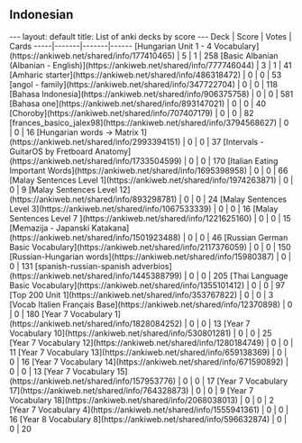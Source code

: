 <h2>Indonesian</h2>
---
layout: default
title: List of anki decks by score
---
Deck | Score | Votes | Cards
-----|-------|-------|------
[Hungarian Unit 1 - 4 Vocabulary](https://ankiweb.net/shared/info/177410465) | 5 | 1 | 258
[Basic Albanian (Albanian - English)](https://ankiweb.net/shared/info/777746044) | 3 | 1 | 41
[Amharic starter](https://ankiweb.net/shared/info/486318472) | 0 | 0 | 53
[angol - family](https://ankiweb.net/shared/info/347722704) | 0 | 0 | 118
[Bahasa Indonesia](https://ankiweb.net/shared/info/906375758) | 0 | 0 | 581
[Bahasa one](https://ankiweb.net/shared/info/893147021) | 0 | 0 | 40
[Choroby](https://ankiweb.net/shared/info/707407179) | 0 | 0 | 82
[frances_basico_jalex98](https://ankiweb.net/shared/info/3794568627) | 0 | 0 | 16
[Hungarian words -> Matrix 1](https://ankiweb.net/shared/info/2993394151) | 0 | 0 | 37
[Intervals - GuitarOS by Fretboard Anatomy](https://ankiweb.net/shared/info/1733504599) | 0 | 0 | 170
[Italian Eating Important Words](https://ankiweb.net/shared/info/1695398958) | 0 | 0 | 66
[Malay Sentences Level 1](https://ankiweb.net/shared/info/1974263871) | 0 | 0 | 9
[Malay Sentences Level 12](https://ankiweb.net/shared/info/893298781) | 0 | 0 | 24
[Malay Sentences Level 3](https://ankiweb.net/shared/info/1067533339) | 0 | 0 | 16
[Malay Sentences Level 7 ](https://ankiweb.net/shared/info/1221625160) | 0 | 0 | 15
[Memazija - Japanski Katakana](https://ankiweb.net/shared/info/1501923488) | 0 | 0 | 46
[Russian German Basic Vocabulary](https://ankiweb.net/shared/info/2117376059) | 0 | 0 | 150
[Russian-Hungarian words](https://ankiweb.net/shared/info/15980387) | 0 | 0 | 131
[spanish-russian-spanish adverbios](https://ankiweb.net/shared/info/1445388799) | 0 | 0 | 205
[Thai Language Basic Vocabulary](https://ankiweb.net/shared/info/1355101412) | 0 | 0 | 97
[Top 200 Unit 1](https://ankiweb.net/shared/info/353767822) | 0 | 0 | 3
[Vocab Italien Français Base](https://ankiweb.net/shared/info/12370898) | 0 | 0 | 180
[Year 7 Vocabulary 1](https://ankiweb.net/shared/info/1828084252) | 0 | 0 | 13
[Year 7 Vocabulary 10](https://ankiweb.net/shared/info/530801281) | 0 | 0 | 25
[Year 7 Vocabulary 12](https://ankiweb.net/shared/info/1280184749) | 0 | 0 | 11
[Year 7 Vocabulary 13](https://ankiweb.net/shared/info/659138369) | 0 | 0 | 16
[Year 7 Vocabulary 14](https://ankiweb.net/shared/info/671590892) | 0 | 0 | 13
[Year 7 Vocabulary 15](https://ankiweb.net/shared/info/157953776) | 0 | 0 | 17
[Year 7 Vocabulary 17](https://ankiweb.net/shared/info/764328873) | 0 | 0 | 9
[Year 7 Vocabulary 18](https://ankiweb.net/shared/info/2068038013) | 0 | 0 | 2
[Year 7 Vocabulary 4](https://ankiweb.net/shared/info/1555941361) | 0 | 0 | 16
[Year 8 Vocabulary 8](https://ankiweb.net/shared/info/596632874) | 0 | 0 | 20
